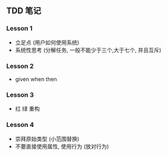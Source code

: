 ## TDD 笔记

### Lesson 1
- 立足点  (用户如何使用系统)
- 系统性思考 (分解任务, 一般不能少于三个,大于七个, 并且互斥)

### Lesson 2
- given when then

### Lesson 3
- 红 绿 重构

### Lesson 4
   - 崇拜原始类型 (小范围替换)
   - 不要直接使用属性, 使用行为 (放对行为)
